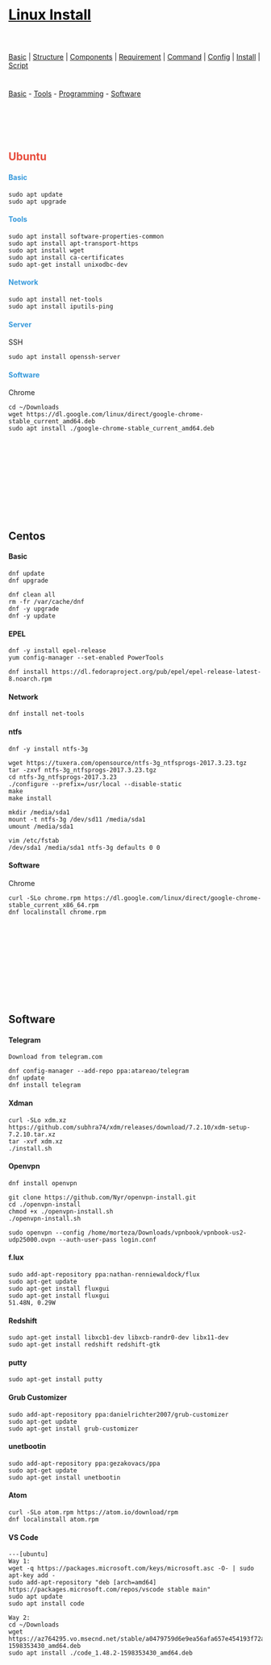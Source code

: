 <style>
.md0{padding-bottom: 150px;}
.md1{padding-bottom: 75px;}
.md2{padding-bottom: 50px;}
.md3{padding-bottom: 25px;}
.md4{padding-bottom: 5px;}
.md5{padding-bottom: 10px;}
.tbl1 td#header{background-color: D1ECCF}
.tbl1 tr#header{background-color: D1ECCF}
.red{color:#E74C3C}
.blue{color:#3498DB}
.green{color:#28B463}
table{border: 0px solid black;}
</style>

# [<span style="color:black;">Linux Install</span>](Linux.md)

<div class="md3"></div>

[Basic](Linux-Basic.md) | 
[Structure](Linux-Structure.md) | 
[Components](Linux-Components.md) | 
[Requirement](Linux-Requirement.md) | 
[Command](Linux-Command.md) | 
[Config](Linux-Config.md) | 
[Install](Linux-Install.md) | 
[Script](Linux-Script.md)


<div class="md3"></div>
<a href="#Basic">Basic</a> - 
<a href="#Tools">Tools</a> - 
<a href="#Programming">Programming</a> - 
<a href="#Software">Software</a>





<div class="md1"></div>

## <span class="red">Ubuntu</span>

#### <span class="blue">Basic</span>
	sudo apt update
	sudo apt upgrade

#### <span class="blue">Tools</span>

	sudo apt install software-properties-common
	sudo apt install apt-transport-https
	sudo apt install wget
	sudo apt install ca-certificates
	sudo apt-get install unixodbc-dev

#### <span class="blue">Network</span>

	sudo apt install net-tools
	sudo apt install iputils-ping

#### <span class="blue">Server</span>

SSH

	sudo apt install openssh-server

#### <span class="blue">Software</span>

Chrome

	cd ~/Downloads
	wget https://dl.google.com/linux/direct/google-chrome-stable_current_amd64.deb
	sudo apt install ./google-chrome-stable_current_amd64.deb





<div class="md0"></div>

## Centos

#### Basic

	dnf update
	dnf upgrade

	dnf clean all
	rm -fr /var/cache/dnf
	dnf -y upgrade
	dnf -y update

#### EPEL

	dnf -y install epel-release
	yum config-manager --set-enabled PowerTools

	dnf install https://dl.fedoraproject.org/pub/epel/epel-release-latest-8.noarch.rpm

#### Network

	dnf install net-tools

#### ntfs
	dnf -y install ntfs-3g	
	
	wget https://tuxera.com/opensource/ntfs-3g_ntfsprogs-2017.3.23.tgz
	tar -zxvf ntfs-3g_ntfsprogs-2017.3.23.tgz
	cd ntfs-3g_ntfsprogs-2017.3.23
	./configure --prefix=/usr/local --disable-static
	make
	make install

	mkdir /media/sda1
	mount -t ntfs-3g /dev/sd11 /media/sda1
	umount /media/sda1

	vim /etc/fstab
	/dev/sda1 /media/sda1 ntfs-3g defaults 0 0

#### Software

Chrome

	curl -SLo chrome.rpm https://dl.google.com/linux/direct/google-chrome-stable_current_x86_64.rpm
	dnf localinstall chrome.rpm









<div class="md0"></div>

## Software

#### Telegram
	Download from telegram.com

	dnf config-manager --add-repo ppa:atareao/telegram
	dnf update 
	dnf install telegram

#### Xdman
	curl -SLo xdm.xz https://github.com/subhra74/xdm/releases/download/7.2.10/xdm-setup-7.2.10.tar.xz
	tar -xvf xdm.xz
	./install.sh
	
#### Openvpn
	dnf install openvpn

	git clone https://github.com/Nyr/openvpn-install.git
	cd ./openvpn-install
	chmod +x ./openvpn-install.sh
	./openvpn-install.sh

	sudo openvpn --config /home/morteza/Downloads/vpnbook/vpnbook-us2-udp25000.ovpn --auth-user-pass login.conf
	

	
#### f.lux
	sudo add-apt-repository ppa:nathan-renniewaldock/flux
	sudo apt-get update
	sudo apt-get install fluxgui
	sudo apt-get install fluxgui
	51.48N, 0.29W
	
#### Redshift
	sudo apt-get install libxcb1-dev libxcb-randr0-dev libx11-dev
	sudo apt-get install redshift redshift-gtk
	
#### putty
	sudo apt-get install putty

#### Grub Customizer
	sudo add-apt-repository ppa:danielrichter2007/grub-customizer
	sudo apt-get update
	sudo apt-get install grub-customizer
	

	
#### unetbootin
	sudo add-apt-repository ppa:gezakovacs/ppa 
	sudo apt-get update 
	sudo apt-get install unetbootin





#### Atom	
	curl -SLo atom.rpm https://atom.io/download/rpm
	dnf localinstall atom.rpm
	
	
#### VS Code
	---[ubuntu]
	Way 1:
	wget -q https://packages.microsoft.com/keys/microsoft.asc -O- | sudo apt-key add -
	sudo add-apt-repository "deb [arch=amd64] https://packages.microsoft.com/repos/vscode stable main"
	sudo apt update
	sudo apt install code

	Way 2:
	cd ~/Downloads
	wget https://az764295.vo.msecnd.net/stable/a0479759d6e9ea56afa657e454193f72aef85bd0/code_1.48.2-1598353430_amd64.deb	
	sudo apt install ./code_1.48.2-1598353430_amd64.deb
	



